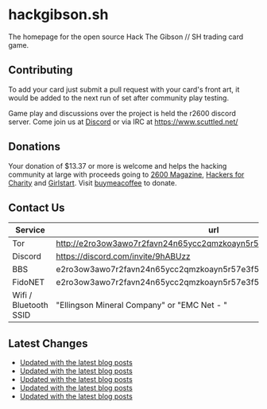 # hackgibson.sh
The homepage for the open source Hack The Gibson // SH trading card game.


## Contributing

To add your card just submit a pull request with your card's front art, it would be added to the next run of set after community play testing.

Game play and discussions over the project is held the r2600 discord server. Come join us at [Discord](https://discord.com/invite/9hABUzz) or via IRC at https://www.scuttled.net/


## Donations

Your donation of $13.37 or more is welcome and helps the hacking community at large with proceeds going to [2600 Magazine](https://2600.com/), [Hackers for Charity](https://hackersforcharity.org) and [Girlstart](https://girlstart.org).  Visit [buymeacoffee](https://www.buymeacoffee.com/hackgibson.sh) to donate.


## Contact Us

Service | url
-|-
Tor | http://e2ro3ow3awo7r2favn24n65ycc2qmzkoayn5r57e3f56nvjwdcgg32ad.onion
Discord | https://discord.com/invite/9hABUzz
BBS | e2ro3ow3awo7r2favn24n65ycc2qmzkoayn5r57e3f56nvjwdcgg32ad.onion:23
FidoNET | e2ro3ow3awo7r2favn24n65ycc2qmzkoayn5r57e3f56nvjwdcgg32ad.onion:24554
Wifi / Bluetooth SSID | "Ellingson Mineral Company" or "EMC Net - <fidonet address>"

## Latest Changes
<!-- BLOG-POST-LIST:START -->
- [Updated with the latest blog posts](https://github.com/DFW2600/hackgibson.sh/commit/29aa4b311431cd718c9bbd51ab6d884f1dc2be18)
- [Updated with the latest blog posts](https://github.com/DFW2600/hackgibson.sh/commit/7ce997b94f6febf4f0ccb7edca9ede29fe0bd3b2)
- [Updated with the latest blog posts](https://github.com/DFW2600/hackgibson.sh/commit/fbc69b3ad3c3feccdc26e16de94820e6ecb757c5)
- [Updated with the latest blog posts](https://github.com/DFW2600/hackgibson.sh/commit/2d09f53b824bc312f241621f8ea2167d8ca74200)
- [Updated with the latest blog posts](https://github.com/DFW2600/hackgibson.sh/commit/c2f9c117a1f5648e91a2c59d6dd7d1f30de537e9)
<!-- BLOG-POST-LIST:END -->
